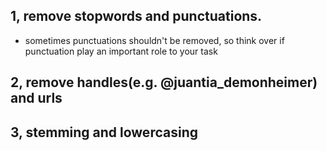 ## 1, remove stopwords and punctuations.
- sometimes punctuations shouldn't be removed, so think over if punctuation play an important role to your task
## 2, remove handles(e.g. @juantia_demonheimer) and urls
## 3, stemming and lowercasing